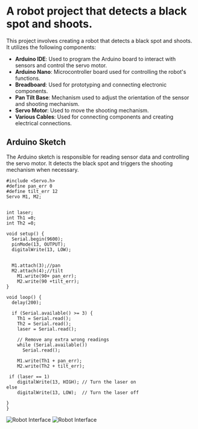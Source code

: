  # A robot project that detects a black spot and shoots. 

This project involves creating a robot that detects a black spot and shoots. It utilizes the following components:

- **Arduino IDE**: Used to program the Arduino board to interact with sensors and control the servo motor.
- **Arduino Nano**: Microcontroller board used for controlling the robot's functions.
- **Breadboard**: Used for prototyping and connecting electronic components.
- **Pan Tilt Base**: Mechanism used to adjust the orientation of the sensor and shooting mechanism.
- **Servo Motor**: Used to move the shooting mechanism.
- **Various Cables**: Used for connecting components and creating electrical connections.

## Arduino Sketch

The Arduino sketch is responsible for reading sensor data and controlling the servo motor. It detects the black spot and triggers the shooting mechanism when necessary.

```Arduino
#include <Servo.h>
#define pan_err 0
#define tilt_err 12
Servo M1, M2; 


int laser;
int Th1 =0;
int Th2 =0;

void setup() {
  Serial.begin(9600);
  pinMode(13, OUTPUT);
  digitalWrite(13, LOW);


  M1.attach(3);//pan
  M2.attach(4);//tilt
    M1.write(90+ pan_err);
    M2.write(90 +tilt_err);
}

void loop() {
  delay(200);

  if (Serial.available() >= 3) {
    Th1 = Serial.read();
    Th2 = Serial.read();
    laser = Serial.read();

    // Remove any extra wrong readings
    while (Serial.available())
      Serial.read();    

    M1.write(Th1 + pan_err);
    M2.write(Th2 + tilt_err);

 if (laser == 1)
    digitalWrite(13, HIGH); // Turn the laser on
else 
    digitalWrite(13, LOW);  // Turn the laser off

}
}
```
![Robot Interface]("C:\Users\casper\Desktop\images\Robot_Interface.jpg")
![Robot Interface](https://github.com/sudebyhn/proje_adi/blob/main/images/Robot_Interface.jpg?raw=true)



